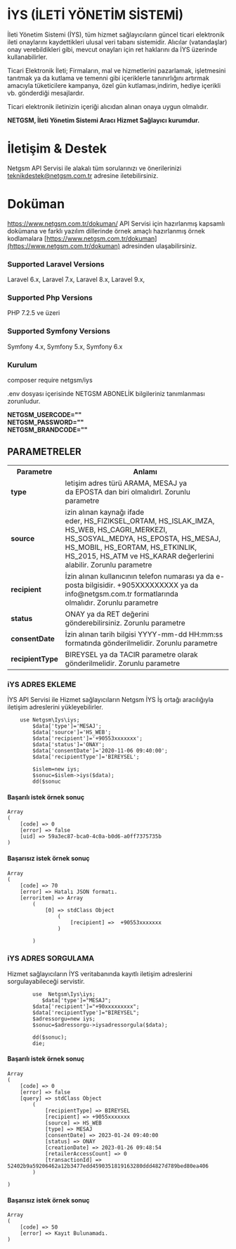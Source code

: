 


# İYS (İLETİ YÖNETİM SİSTEMİ)

İleti Yönetim Sistemi (İYS), tüm hizmet sağlayıcıların güncel ticari elektronik ileti onaylarını kaydettikleri ulusal veri tabanı sistemidir. Alıcılar (vatandaşlar) onay verebildikleri gibi, mevcut onayları için ret haklarını da İYS üzerinde kullanabilirler.  

Ticari Elektronik İleti; Firmaların, mal ve hizmetlerini pazarlamak, işletmesini tanıtmak ya da kutlama ve temenni gibi içeriklerle tanınırlığını artırmak amacıyla tüketicilere kampanya, özel gün kutlaması,indirim, hediye içerikli vb. gönderdiği mesajlardır.  

Ticari elektronik iletinizin içeriği alıcıdan alınan onaya uygun olmalıdır.  

<b> NETGSM, İleti Yönetim Sistemi Aracı Hizmet Sağlayıcı kurumdur.</b>

# İletişim & Destek

 Netgsm API Servisi ile alakalı tüm sorularınızı ve önerilerinizi teknikdestek@netgsm.com.tr adresine iletebilirsiniz.


# Doküman 
https://www.netgsm.com.tr/dokuman/
 API Servisi için hazırlanmış kapsamlı dokümana ve farklı yazılım dillerinde örnek amaçlı hazırlanmış örnek kodlamalara 
 [https://www.netgsm.com.tr/dokuman](https://www.netgsm.com.tr/dokuman) adresinden ulaşabilirsiniz.  
 
### Supported Laravel Versions

Laravel 6.x, Laravel 7.x, Laravel 8.x, Laravel 9.x, 

### Supported Php Versions

PHP 7.2.5 ve üzeri

### Supported Symfony Versions

Symfony 4.x, Symfony 5.x, Symfony 6.x


### Kurulum

composer require netgsm/iys 

.env  dosyası içerisinde NETGSM ABONELİK bilgileriniz tanımlanması zorunludur.  

<b>NETGSM_USERCODE=""</b>  
<b>NETGSM_PASSWORD=""</b>  
<b>NETGSM_BRANDCODE=""</b>  

## PARAMETRELER

<table width="300">
  <th>Parametre</th>
  <th>Anlamı</th>
  <tr>
    <td><b> type</b> </td>
    <td>letişim adres türü ARAMA, MESAJ ya da EPOSTA dan biri olmalıdırl. Zorunlu parametre </td>
    
  </tr>
  <tr>
    <td><b> source</b> </td>
    <td>izin alınan kaynağı ifade eder, HS_FIZIKSEL_ORTAM, HS_ISLAK_IMZA, HS_WEB, HS_CAGRI_MERKEZI, HS_SOSYAL_MEDYA, HS_EPOSTA, HS_MESAJ, HS_MOBIL, HS_EORTAM, HS_ETKINLIK, HS_2015, HS_ATM ve HS_KARAR değerlerini alabilir. Zorunlu parametre </td>
  </tr>
  <tr>
    <td><b> recipient</b> </td>
    <td>İzin alınan kullanıcının telefon numarası ya da e-posta bilgisidir. +905XXXXXXXXX ya da info@netgsm.com.tr formatlarında olmalıdır. Zorunlu parametre

  </td>
  </tr>
  <tr>
    <td><b> status </b> </td>
    <td>ONAY ya da RET değerini gönderebilirsiniz. Zorunlu parametre
   </td>
  </tr>
  <tr>
    <td><b> consentDate </b> </td>
    <td> İzin alınan tarih bilgisi YYYY-mm-dd HH:mm:ss formatında gönderilmelidir. Zorunlu parametre 
  </td>
  </tr>
  <tr>
    <td><b> recipientType  </b> </td>
    <td> BIREYSEL ya da TACIR parametre olarak gönderilmelidir. Zorunlu parametre 
</td>
  </tr>
  
  
</table> 

### iYS ADRES EKLEME


İYS API Servisi ile Hizmet sağlayıcıların Netgsm İYS İş ortağı aracılığıyla iletişim adreslerini yükleyebilirler.  

```
	use Netgsm\Iys\iys;
    	$data['type']='MESAJ';
        $data['source']='HS_WEB';
        $data['recipient']='+90553xxxxxxx';
        $data['status']='ONAY';
        $data['consentDate']='2020-11-06 09:40:00';
        $data['recipientType']='BIREYSEL';
        
        $islem=new iys;
        $sonuc=$islem->iys($data);
        dd($sonuc
```
#### Başarılı istek örnek sonuç
```
Array
(
    [code] => 0
    [error] => false
    [uid] => 59a3ec87-bca0-4c0a-b0d6-a0ff7375735b
)

```

#### Başarısız istek örnek sonuç
```
Array
(
    [code] => 70
    [error] => Hatalı JSON formatı.
    [erroritem] => Array
        (
            [0] => stdClass Object
                (
                    [recipient] =>  +90553xxxxxxx
                )

        )

```

### iYS ADRES SORGULAMA

Hizmet sağlayıcıların İYS veritabanında kayıtlı iletişim adreslerini sorgulayabileceği servistir.

```
        use  Netgsm\Iys\iys;
    	   $data['type']="MESAJ";
        $data['recipient']="+90xxxxxxxxx";
        $data['recipientType']="BIREYSEL";
        $adressorgu=new iys;
        $sonuc=$adressorgu->iysadressorgula($data);
        
        dd($sonuc);
        die;
```

#### Başarılı istek örnek sonuç
```
Array
(
    [code] => 0
    [error] => false
    [query] => stdClass Object
        (
            [recipientType] => BIREYSEL
            [recipient] => +9055xxxxxxx
            [source] => HS_WEB
            [type] => MESAJ
            [consentDate] => 2023-01-24 09:40:00
            [status] => ONAY
            [creationDate] => 2023-01-26 09:48:54
            [retailerAccessCount] => 0
            [transactionId] => 52402b9a59206462a12b3477edd4590351819163280ddd4827d789bed80ea406
        )

)
```

#### Başarısız istek örnek sonuç
```
Array
(
    [code] => 50
    [error] => Kayıt Bulunamadı.
)
```
